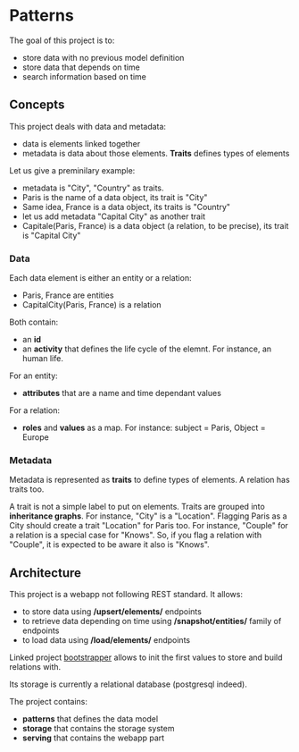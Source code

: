 # Patterns

The goal of this project is to:
* store data with no previous model definition
* store data that depends on time
* search information based on time

## Concepts

This project deals with data and metadata:
* data is elements linked together
* metadata is data about those elements. **Traits** defines types of elements

Let us give a preminilary example:
* metadata is "City", "Country" as traits. 
* Paris is the name of a data object, its trait is "City"
* Same idea, France is a data object, its traits is "Country"
* let us add metadata "Capital City" as another trait
* Capitale(Paris, France) is a data object (a relation, to be precise), its trait is "Capital City"

### Data 

Each data element is either an entity or a relation:
* Paris, France are entities
* CapitalCity(Paris, France) is a relation

Both contain:
* an **id** 
* an **activity** that defines the life cycle of the elemnt. For instance, an human life. 

For an entity:
* **attributes** that are a name and time dependant values

For a relation:
* **roles** and **values** as a map. For instance: subject = Paris, Object = Europe


### Metadata

Metadata is represented as **traits** to define types of elements. 
A relation has traits too. 


A trait is not a simple label to put on elements. 
Traits are grouped into **inheritance graphs**. 
For instance, "City" is a "Location". 
Flagging Paris as a City should create a trait "Location" for Paris too.
For instance, "Couple" for a relation is a special case for "Knows". 
So, if you flag a relation with "Couple", it is expected to be aware it also is "Knows". 



## Architecture

This project is a webapp not following REST standard. 
It allows:
* to store data using **/upsert/elements/** endpoints
* to retrieve data depending on time using **/snapshot/entities/** family of endpoints
* to load data using **/load/elements/** endpoints

Linked project [bootstrapper](https://github.com/zefrenchwan/bootstrapper) allows to init the first values to store and build relations with. 

Its storage is currently a relational database (postgresql indeed). 

The project contains:
* **patterns** that defines the data model
* **storage** that contains the storage system
* **serving** that contains the webapp part